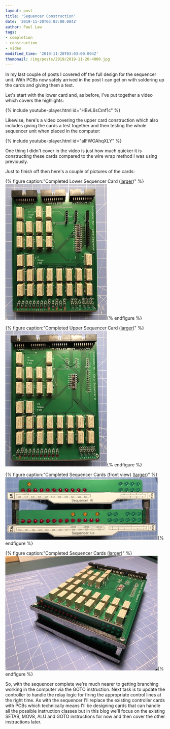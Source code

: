 ```yaml
---
layout: post
title: 'Sequencer Construction'
date: '2019-11-20T03:03:00.004Z'
author: Paul Law
tags:
- completion
- construction
- video
modified_time: '2019-11-20T03:03:00.004Z'
thumbnail: /img/posts/2019/2019-11-20-4000.jpg
---
```


In my last couple of posts I covered off the full design for the sequencer unit. With PCBs now safely arrived in the post I
can get on with soldering up the cards and giving them a test.

Let's start with the lower card and, as before, I've put together a video which covers the highlights:

{% include youtube-player.html id="HBvL6sCmf1c" %}

Likewise, here's a video covering the upper card construction which also includes giving the cards a test together and then testing the whole sequencer unit when placed in the computer:

{% include youtube-player.html id="aIFWOAhqXLY" %}

One thing I didn't cover in the video is just how much quicker it is constructing these cards compared to the wire wrap method
I was using previously.

Just to finish off then here's a couple of pictures of the cards:

{% figure caption:"Completed Lower Sequencer Card ([larger](/assets/img/pages/sql-1002.jpg))" %}![Completed Lower Sequencer Card](/assets/img/posts/2019/2019-11-20-0000.jpg){% endfigure %}

{% figure caption:"Completed Upper Sequencer Card ([larger](/assets/img/pages/sqh-1002.jpg))" %}![Completed Upper Sequencer Card](/assets/img/posts/2019/2019-11-20-0001.jpg){% endfigure %}

{% figure caption:"Completed Sequencer Cards (front view) ([larger](/assets/img/posts/2019/2019-11-20-1002.jpg))" %}![Completed Sequencer Cards (front view)](/assets/img/posts/2019/2019-11-20-0002.jpg){% endfigure %}

{% figure caption:"Completed Sequencer Cards ([larger](/assets/img/posts/2019/2019-11-20-1003.jpg))" %}![Completed Sequencer Cards](/assets/img/posts/2019/2019-11-20-0003.jpg){% endfigure %}

So, with the sequencer complete we're much nearer to getting branching working in the computer via the GOTO instruction. Next task is to update the controller to handle the relay logic for firing the appropriate control lines at the right time. As with the sequencer I'll replace the existing controller cards with PCBs which technically means I'll be designing cards that can handle all the possible instruction classes but in this blog we'll focus on the existing SETAB, MOV8, ALU and GOTO instructions for now and then cover the other instructions later.
